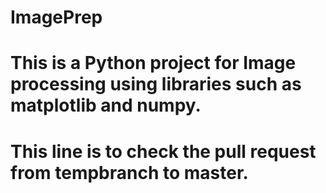 # ImagePrep
# This is a Python project for Image processing using libraries such as matplotlib and numpy.
# This line is to check the pull request from tempbranch to master.
